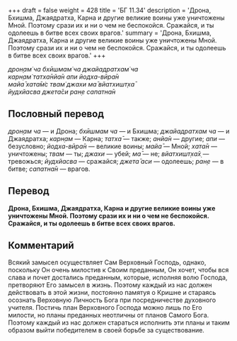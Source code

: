 +++
draft = false
weight = 428
title = 'БГ 11.34'
description = 'Дрона, Бхишма, Джаядратха, Карна и другие великие воины уже уничтожены Мной. Поэтому срази их и ни о чем не беспокойся. Сражайся, и ты одолеешь в битве всех своих врагов.'
summary = 'Дрона, Бхишма, Джаядратха, Карна и другие великие воины уже уничтожены Мной. Поэтому срази их и ни о чем не беспокойся. Сражайся, и ты одолеешь в битве всех своих врагов.'
+++

_дрон̣ам̇ ча бхӣшмам̇ ча джайадратхам̇ ча  
карн̣ам̇ татха̄нйа̄н апи йодха-вӣра̄н  
майа̄ хата̄м̇с твам̇ джахи ма̄ вйатхишт̣ха̄  
йудхйасва джета̄си ран̣е сапатна̄н_

## Пословный перевод

_дрон̣ам_ _ча_ — и Дрона; _бхӣшмам_ _ча_ — и Бхишма; _джайадратхам_ _ча_ — и Джаядратха; _карн̣ам_ — Карна; _татха̄_ — также; _анйа̄н_ — другие; _апи_ — безусловно; _йодха_\-_вӣра̄н_ — великие воины; _майа̄_ — Мной; _хата̄н_ — уничтожены; _твам_ — ты; _джахи_ — убей; _ма̄_ — не; _вйатхишт̣ха̄х̣_ — тревожься; _йудхйасва_ — сражайся; _джета̄_ _аси_ — одолеешь; _ран̣е_ — в битве; _сапатна̄н_ — врагов.

## Перевод

**Дрона, Бхишма, Джаядратха, Карна и другие великие воины уже уничтожены Мной. Поэтому срази их и ни о чем не беспокойся. Сражайся, и ты одолеешь в битве всех своих врагов.**

## Комментарий

Всякий замысел осуществляет Сам Верховный Господь, однако, поскольку Он очень милостив к Своим преданным, Он хочет, чтобы вся слава и почет достались преданным, которые, исполняя волю Господа, претворяют Его замысел в жизнь. Поэтому каждый из нас должен действовать в этой жизни, постоянно памятуя о Кришне и стараясь осознать Верховную Личность Бога при посредничестве духовного учителя. Постичь план Верховного Господа можно лишь по Его милости, но планы преданных неотличны от планов Самого Бога. Поэтому каждый из нас должен стараться исполнить эти планы и таким образом выйти победителем в своей борьбе за существование.
